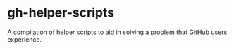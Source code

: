 # gh-helper-scripts
A compilation of helper scripts to aid in solving a problem that GitHub users experience.
